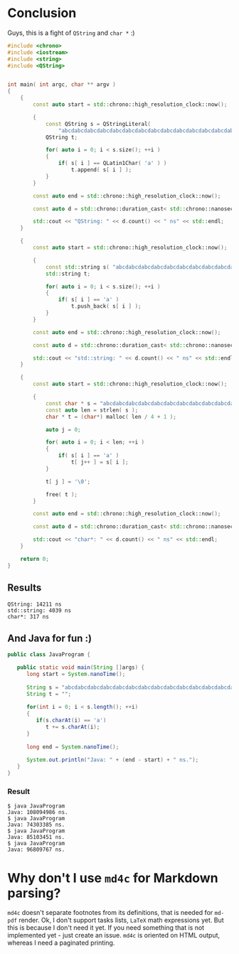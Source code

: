 # Conclusion

Guys, this is a fight of `QString` and `char *` :)

```cpp
#include <chrono>
#include <iostream>
#include <string>
#include <QString>


int main( int argc, char ** argv )
{
    {
        const auto start = std::chrono::high_resolution_clock::now();

        {
            const QString s = QStringLiteral(
                "abcdabcdabcdabcdabcdabcdabcdabcdabcdabcdabcdabcdabcdabcdabcdabcdabcdabcd" );
            QString t;

            for( auto i = 0; i < s.size(); ++i )
            {
                if( s[ i ] == QLatin1Char( 'a' ) )
                    t.append( s[ i ] );
            }
        }

        const auto end = std::chrono::high_resolution_clock::now();

        const auto d = std::chrono::duration_cast< std::chrono::nanoseconds > ( end - start );

        std::cout << "QString: " << d.count() << " ns" << std::endl;
    }

    {
        const auto start = std::chrono::high_resolution_clock::now();

        {
            const std::string s( "abcdabcdabcdabcdabcdabcdabcdabcdabcdabcdabcdabcdabcdabcdabcdabcdabcdabcd" );
            std::string t;

            for( auto i = 0; i < s.size(); ++i )
            {
                if( s[ i ] == 'a' )
                    t.push_back( s[ i ] );
            }
        }

        const auto end = std::chrono::high_resolution_clock::now();

        const auto d = std::chrono::duration_cast< std::chrono::nanoseconds > ( end - start );

        std::cout << "std::string: " << d.count() << " ns" << std::endl;
    }

    {
        const auto start = std::chrono::high_resolution_clock::now();

        {
            const char * s = "abcdabcdabcdabcdabcdabcdabcdabcdabcdabcdabcdabcdabcdabcdabcdabcdabcdabcd";
            const auto len = strlen( s );
            char * t = (char*) malloc( len / 4 + 1 );

            auto j = 0;

            for( auto i = 0; i < len; ++i )
            {
                if( s[ i ] == 'a' )
                    t[ j++ ] = s[ i ];
            }

            t[ j ] = '\0';

            free( t );
        }

        const auto end = std::chrono::high_resolution_clock::now();

        const auto d = std::chrono::duration_cast< std::chrono::nanoseconds > ( end - start );

        std::cout << "char*: " << d.count() << " ns" << std::endl;
    }

    return 0;
}
```

## Results

```
QString: 14211 ns
std::string: 4039 ns
char*: 317 ns
```

## And Java for fun :)

```java
public class JavaProgram {

   public static void main(String []args) {
      long start = System.nanoTime();
      
      String s = "abcdabcdabcdabcdabcdabcdabcdabcdabcdabcdabcdabcdabcdabcdabcdabcdabcdabcd";
      String t = "";
      
      for(int i = 0; i < s.length(); ++i)
      {
         if(s.charAt(i) == 'a')
            t += s.charAt(i);
      }
      
      long end = System.nanoTime();
            
      System.out.println("Java: " + (end - start) + " ns.");
   }
}
```

### Result

```
$ java JavaProgram 
Java: 108094986 ns.
$ java JavaProgram 
Java: 74303385 ns.
$ java JavaProgram 
Java: 85103451 ns.
$ java JavaProgram 
Java: 96809767 ns.
```

# Why don't I use `md4c` for Markdown parsing?

`md4c` doesn't separate footnotes from its definitions, that is needed for `md-pdf` render.
Ok, I don't support tasks lists, `LaTeX` math expressions yet. But this is because I don't
need it yet. If you need something that is not implemented yet - just create an issue.
`md4c` is oriented on HTML output, whereas I need a paginated printing.
